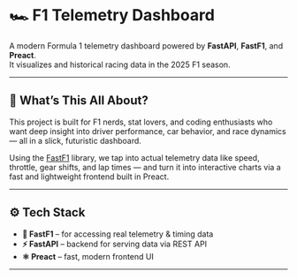 # 🏎️ F1 Telemetry Dashboard

A modern Formula 1 telemetry dashboard powered by **FastAPI**, **FastF1**, and **Preact**.  
It visualizes and historical racing data in the 2025 F1 season.

---

## 🚀 What’s This All About?

This project is built for F1 nerds, stat lovers, and coding enthusiasts who want deep insight into driver performance, car behavior, and race dynamics — all in a slick, futuristic dashboard.

Using the [FastF1](https://github.com/theOehrly/Fast-F1) library, we tap into actual telemetry data like speed, throttle, gear shifts, and lap times — and turn it into interactive charts via a fast and lightweight frontend built in Preact.

---

## ⚙️ Tech Stack

- **📡 FastF1** – for accessing real telemetry & timing data
- **⚡ FastAPI** – backend for serving data via REST API
- **⚛️ Preact** – fast, modern frontend UI

---

